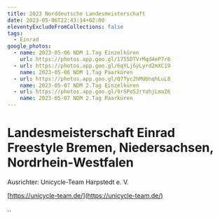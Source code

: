 ```yaml
---
title: 2023 Norddeutsche Landesmeisterschaft
date: 2023-05-06T22:43:14+02:00
eleventyExcludeFromCollections: false
tags:
  - Einrad
google_photos:
  - name: 2023-05-06 NDM 1.Tag Einzelküren
    url: https://photos.app.goo.gl/1755DTVrMqd4eP7r8
  - url: https://photos.app.goo.gl/6qYLj6yLyrd2mXC19
    name: 2023-05-06 NDM 1.Tag Paarküren
  - url: https://photos.app.goo.gl/Q7Tyc2hMUUnqhLuL8
    name: 2023-05-07 NDM 2.Tag Einzelküren
  - url: https://photos.app.goo.gl/9rSPoSJrYahjLmaZ6
    name: 2023-05-07 NDM 2.Tag Paarküren
---
```

# Landesmeisterschaft Einrad Freestyle Bremen, Niedersachsen, Nordrhein-Westfalen

Ausrichter: Unicycle-Team Harpstedt e. V.

[https://unicycle-team.de/](https://unicycle-team.de/)

..
